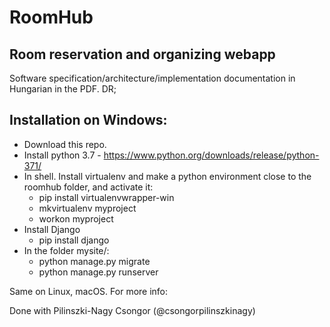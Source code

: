 # RoomHub
## Room reservation and organizing webapp

Software specification/architecture/implementation documentation in Hungarian in the PDF.
DR;
## Installation on Windows:
 - Download this repo.
 - Install python 3.7 - https://www.python.org/downloads/release/python-371/
 - In shell. Install virtualenv and make a python environment close to the roomhub folder, and activate it:
   - pip install virtualenvwrapper-win
   - mkvirtualenv myproject
   - workon myproject
 - Install Django
   - pip install django
 - In the folder mysite/:
   - python manage.py migrate
   - python manage.py runserver

Same on Linux, macOS. For more info: 

Done with Pilinszki-Nagy Csongor (@csongorpilinszkinagy)
